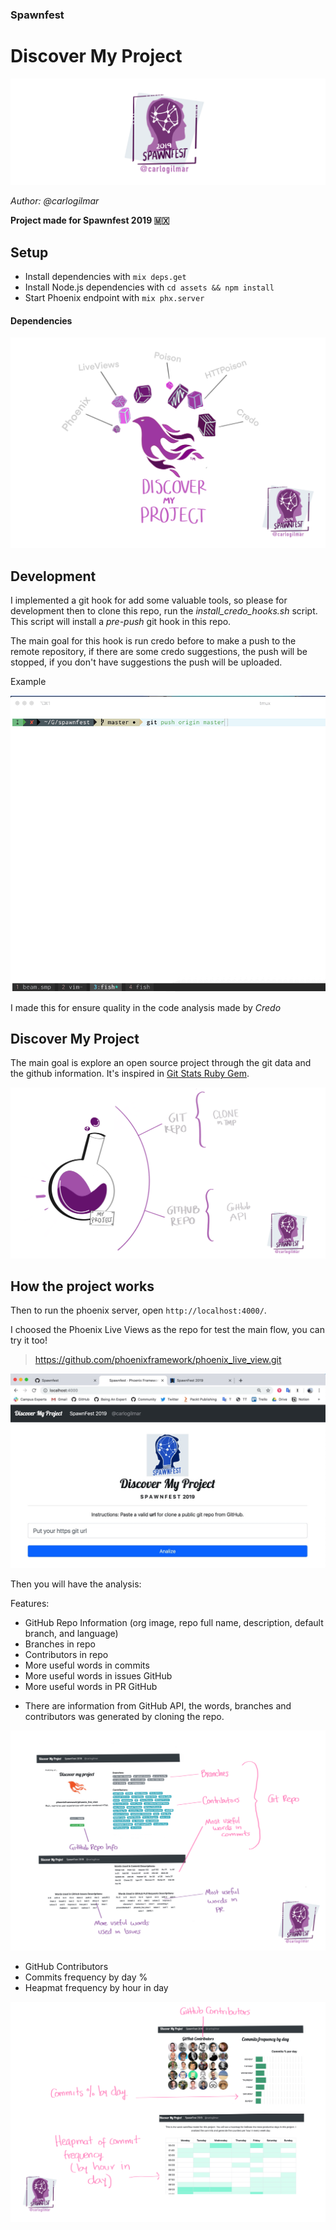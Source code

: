 ### Spawnfest
# Discover My Project

![](guides/uno.png)

*Author: @carlogilmar*

**Project made for Spawnfest 2019 🇲🇽**

## Setup

  * Install dependencies with `mix deps.get`
  * Install Node.js dependencies with `cd assets && npm install`
  * Start Phoenix endpoint with `mix phx.server`

#### Dependencies

![](guides/dos.png)

## Development

I implemented a git hook for add some valuable tools, so please for development then to clone this repo, run the *install_credo_hooks.sh* script. This script will install a *pre-push* git hook in this repo.

The main goal for this hook is run credo before to make a push to the remote repository, if there are some credo suggestions, the push will be stopped, if you don't have suggestions the push will be uploaded.

Example

![](guides/credo_hook.gif)

I made this for ensure quality in the code analysis made by *Credo*

## Discover My Project

The main goal is explore an open source project through the git data and the github information. It's inspired in [Git Stats Ruby Gem](https://github.com/tomgi/git_stats).

![](guides/tres.png)

## How the project works

Then to run the phoenix server, open `http://localhost:4000/`.

I choosed the Phoenix Live Views as the repo for test  the main flow, you  can try it too!

> https://github.com/phoenixframework/phoenix_live_view.git

![](guides/seis.jpg)

Then you will have the analysis:

Features:

- GitHub Repo Information (org image, repo full name, description, default branch, and language)
- Branches in repo
- Contributors in repo
- More useful words in commits
- More useful words in issues GitHub
- More useful words in PR GitHub

* There are information from GitHub API, the words, branches and contributors was generated by cloning the  repo.

![](guides/cuatro.png)

- GitHub Contributors
- Commits frequency by day %
- Heapmat frequency by hour in day

![](guides/cinco.png)


